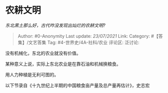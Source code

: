 # 农耕文明
*东北黑土那么好，古代咋没发现出灿烂的农耕文明?*

> Author: #0-Anonymity
> Last update: *23/07/2021*
> Link:
> Category: #【答集】/文艺答集
> Tag: #4-世界史/4A-社科/农业
> 评论区:
> 泛讨论:

没有机械化，东北的农业就没有价值。

某种意义上说，实际上东北农业是在靠石油和机械换粮食。

用人力种植是无利可图的。

以下节录自《十九世纪上半期的中国粮食亩产量及总产量再估计》，史志宏
